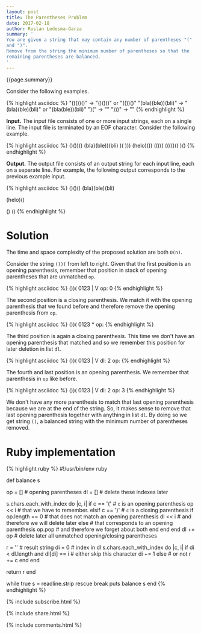 ```yaml
---
layout: post
title: The Parentheses Problem
date: 2017-02-18
author: Ruslan Ledesma-Garza
summary: '
You are given a string that may contain any number of parentheses "("
and ")".
Remove from the string the minimum number of parentheses so that the
remaining parentheses are balanced.
'
---
```


{{page.summary}}

Consider the following examples.

{% highlight asciidoc %}
"()())()" -> "()()()" or "(())()"
"(bla)(ble))(bli)" -> "(bla)(ble)(bli)" or "(bla(ble))(bli)"
")(" -> ""
")))" -> ""
{% endhighlight %}

**Input.**
The input file consists of one or more input strings, each on a single line.
The input file is terminated by an EOF character.
Consider the following example.

{% highlight asciidoc %}
()())()
(bla)(ble))(bli)
)(
)))
(helo)())
(((((
(((()((
)()
{% endhighlight %}

**Output.**
The output file consists of an output string for each input line, each
on a separate line.
For example, the following output
corresponds to the previous example input.

{% highlight asciidoc %}
()()()
(bla)(ble)(bli)



(helo)()

()
()
{% endhighlight %}

# Solution

The time and space complexity of the proposed solution are both `O(n)`.

Consider the string `())(` from left to right. Given that the first
position is an opening parenthesis, remember that position in stack
of opening parentheses that are unmatched `op`.

{% highlight asciidoc %}
    ())(
    0123
    |
    V
op: 0
{% endhighlight %}

The second position is a closing parenthesis. We match it with the
opening parenthesis that we found before and therefore remove the
opening parenthesis from `op`.


{% highlight asciidoc %}
    ())(
    0123
     *
op:
{% endhighlight %}

The third position is again a closing parenthesis. This time we don't
have an opening parenthesis that matched and so we remember this
position for later deletion in list `dl`.

{% highlight asciidoc %}
    ())(
    0123
      |
      V
dl:   2
op:
{% endhighlight %}

The fourth and last position is an opening parenthesis. We remember
that parenthesis in `op` like before.

{% highlight asciidoc %}
    ())(
    0123
       |
       V
dl:   2
op:    3
{% endhighlight %}

We don't have any more parenthesis to match that last opening
parenthesis because we are at the end of the string. So, it makes
sense to remove that last opening parenthesis together with anything
in list `dl`. By doing so we get string `()`, a balanced string with
the minimum number of parentheses removed.

# Ruby implementation

{% highlight ruby %}
#!/usr/bin/env ruby

def balance s

  op = [] # opening parentheses
  dl = [] # delete these indexes later

  s.chars.each_with_index do |c, i|
    if c == '('         # `c` is an opening parenthesis
      op << i           #   that we have to remember.
    elsif c == ')'      # `c` is a closing parenthesis
      if op.length == 0 #   that does not match an opening parenthesis
        dl << i         #     and therefore we will delete later
      else              #   that corresponds to an opening parenthesis
        op.pop          #     and therefore we forget about both
      end
    end
  end
  dl += op # delete later all unmatched opening/closing parentheses

  r = ''   # result string
  di = 0   # index in dl
  s.chars.each_with_index do |c, i|
    if di < dl.length and dl[di] == i # either skip this character
      di += 1
    else                              # or not
      r += c
    end
  end

  return r
end

while true
  s = readline.strip rescue break
  puts balance s
end
{% endhighlight %}

{% include subscribe.html %}

{% include share.html %}

{% include comments.html %}
